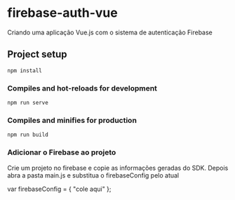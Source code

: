 # firebase-auth-vue

Criando uma aplicação Vue.js com o sistema de autenticação Firebase

## Project setup
```
npm install
```

### Compiles and hot-reloads for development
```
npm run serve
```

### Compiles and minifies for production
```
npm run build
```

### Adicionar o Firebase ao projeto

Crie um projeto no firebase e copie as informações geradas do SDK. 
Depois abra a pasta main.js e substitua o firebaseConfig pelo atual


  var firebaseConfig = { "cole aqui" };












